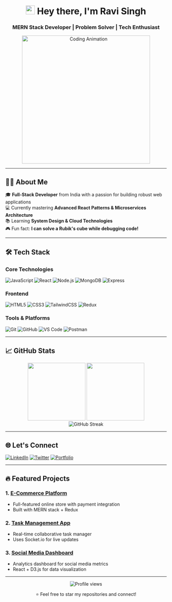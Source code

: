 <h1 align="center">
  <img src="https://media.giphy.com/media/hvRJCLFzcasrR4ia7z/giphy.gif" width="28">
  Hey there, I'm Ravi Singh
</h1>
<h3 align="center">MERN Stack Developer | Problem Solver | Tech Enthusiast</h3>

<div align="center">
  <img src="https://media.giphy.com/media/qgQUggAC3Pfv687qPC/giphy.gif" width="400" alt="Coding Animation">
</div>

---

## 👨‍💻 About Me

🎓 **Full-Stack Developer** from India with a passion for building robust web applications  
💻 Currently mastering **Advanced React Patterns & Microservices Architecture**  
📚 Learning **System Design & Cloud Technologies**  
🎮 Fun fact: **I can solve a Rubik's cube while debugging code!**  

---

## 🛠️ Tech Stack

### Core Technologies
![JavaScript](https://img.shields.io/badge/-JavaScript-F7DF1E?style=flat-square&logo=javascript&logoColor=black)
![React](https://img.shields.io/badge/-React-61DAFB?style=flat-square&logo=react&logoColor=white)
![Node.js](https://img.shields.io/badge/-Node.js-339933?style=flat-square&logo=node.js&logoColor=white)
![MongoDB](https://img.shields.io/badge/-MongoDB-47A248?style=flat-square&logo=mongodb&logoColor=white)
![Express](https://img.shields.io/badge/-Express-000000?style=flat-square&logo=express&logoColor=white)

### Frontend
![HTML5](https://img.shields.io/badge/-HTML5-E34F26?style=flat-square&logo=html5&logoColor=white)
![CSS3](https://img.shields.io/badge/-CSS3-1572B6?style=flat-square&logo=css3&logoColor=white)
![TailwindCSS](https://img.shields.io/badge/-TailwindCSS-38B2AC?style=flat-square&logo=tailwind-css&logoColor=white)
![Redux](https://img.shields.io/badge/-Redux-764ABC?style=flat-square&logo=redux&logoColor=white)

### Tools & Platforms
![Git](https://img.shields.io/badge/-Git-F05032?style=flat-square&logo=git&logoColor=white)
![GitHub](https://img.shields.io/badge/-GitHub-181717?style=flat-square&logo=github&logoColor=white)
![VS Code](https://img.shields.io/badge/-VS%20Code-007ACC?style=flat-square&logo=visual-studio-code&logoColor=white)
![Postman](https://img.shields.io/badge/-Postman-FF6C37?style=flat-square&logo=postman&logoColor=white)

---

## 📈 GitHub Stats

<div align="center">
  <img height="180em" src="https://github-readme-stats.vercel.app/api?username=ravisingh007ravi&show_icons=true&theme=radical&include_all_commits=true&count_private=true"/>
  <img height="180em" src="https://github-readme-stats.vercel.app/api/top-langs/?username=ravisingh007ravi&layout=compact&langs_count=8&theme=radical"/>
</div>

<div align="center">
  <img src="https://github-readme-streak-stats.herokuapp.com/?user=ravisingh007ravi&theme=radical" alt="GitHub Streak"/>
</div>

---

## 🌐 Let's Connect

[![LinkedIn](https://img.shields.io/badge/LinkedIn-0077B5?style=for-the-badge&logo=linkedin&logoColor=white)](https://linkedin.com/in/ravi-singh-763378182)
[![Twitter](https://img.shields.io/badge/Twitter-1DA1F2?style=for-the-badge&logo=twitter&logoColor=white)](https://twitter.com/yourhandle)
[![Portfolio](https://img.shields.io/badge/Portfolio-%23000000.svg?style=for-the-badge&logo=firefox&logoColor=#FF7139)](https://yourportfolio.com)

---

## 🔥 Featured Projects

### 1. [E-Commerce Platform](https://github.com/ravisingh007ravi/ecommerce)
   - Full-featured online store with payment integration
   - Built with MERN stack + Redux

### 2. [Task Management App](https://github.com/ravisingh007ravi/task-manager)
   - Real-time collaborative task manager
   - Uses Socket.io for live updates

### 3. [Social Media Dashboard](https://github.com/ravisingh007ravi/social-dashboard)
   - Analytics dashboard for social media metrics
   - React + D3.js for data visualization

---

<div align="center">
  <img src="https://komarev.com/ghpvc/?username=ravisingh007ravi&label=Profile+Views&color=blueviolet&style=flat" alt="Profile views"/>
  <p>⭐ Feel free to star my repositories and connect!</p>
</div>
